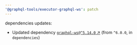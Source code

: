 ```yaml
---
'@graphql-tools/executor-graphql-ws': patch
---
```


dependencies updates: 

- Updated dependency [`graphql-ws@^5.14.0` ↗︎](https://www.npmjs.com/package/graphql-ws/v/5.14.0) (from `^6.0.0`, in `dependencies`)

